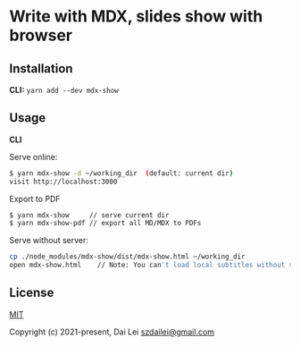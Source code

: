# Write with MDX, slides show with browser

## Installation

**CLI:** `yarn add --dev mdx-show`

## Usage

**CLI**

Serve online:

```bash
$ yarn mdx-show -d ~/working_dir  (default: current dir)
visit http://localhost:3000
```

Export to PDF

```bash
$ yarn mdx-show     // serve current dir
$ yarn mdx-show-pdf // export all MD/MDX to PDFs
```

Serve without server:

```bash
cp ./node_modules/mdx-show/dist/mdx-show.html ~/working_dir
open mdx-show.html    // Note: You can't load local subtitles without server
```

## License

[MIT](https://opensource.org/licenses/MIT)

Copyright (c) 2021-present, Dai Lei <szdailei@gmail.com>
